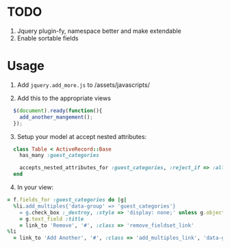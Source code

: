# TODO

1. Jquery plugin-fy, namespace better and make extendable
2. Enable sortable fields

# Usage

1. Add `jquery.add_more.js` to /assets/javascripts/

2. Add this to the appropriate views
```javascript
  $(document).ready(function(){
    add_another_mangement();
  });
```

3. Setup your model at accept nested attributes:
```ruby
  class Table < ActiveRecord::Base
    has_many :guest_categories

    accepts_nested_attributes_for :guest_categories, :reject_if => :all_blank, :allow_destroy => true
  end
```

4. In your view:
```ruby
= f.fields_for :guest_categories do |g|
  %li.add_multiples{'data-group' => 'guest_categories'}
    = g.check_box :_destroy, :style => 'display: none;' unless g.object.new_record?
    = g.text_field :title
    = link_to 'Remove', '#', :class => 'remove_fieldset_link'
%li
  = link_to 'Add Another', '#', :class => 'add_multiples_link', 'data-group' => 'guest_categories', 'data-attribute-key' => 'guest_categories_attributes'
```
